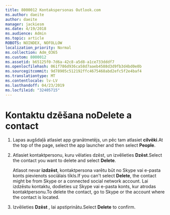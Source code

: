```yaml
---
title: 8000012 Kontakspersonas Outlook.com
ms.author: daeite
author: daeite
manager: jackiesm
ms.date: 4/19/2018
ms.audience: Admin
ms.topic: article
ROBOTS: NOINDEX, NOFOLLOW
localization_priority: Normal
ms.collection: Adm_O365
ms.custom: 8000012
ms.assetid: b65125f0-7d6a-42c8-a5d8-a1ce733dddf7
ms.openlocfilehash: 061f786d936ca58d7aaeb4588d3d9fb3d4bd0e0b
ms.sourcegitcommit: 9d78905c512192ffc4675468abd2efc5f2e4baf4
ms.translationtype: MT
ms.contentlocale: lv-LV
ms.lasthandoff: 04/23/2019
ms.locfileid: "32405715"
---
```

# <a name="delete-a-contact"></a><span data-ttu-id="46b42-102">Kontaktu dzēšana no</span><span class="sxs-lookup"><span data-stu-id="46b42-102">Delete a contact</span></span>

1. <span data-ttu-id="46b42-103">Lapas augšdaļā atlasiet app granātmetējs, un pēc tam atlasiet **cilvēki**.</span><span class="sxs-lookup"><span data-stu-id="46b42-103">At the top of the page, select the app launcher  and then select **People**.</span></span> 
    
2. <span data-ttu-id="46b42-104">Atlasiet kontaktpersonu, kuru vēlaties dzēst, un izvēlieties **Dzēst**.</span><span class="sxs-lookup"><span data-stu-id="46b42-104">Select the contact you want to delete and select **Delete**.</span></span>
    
    <span data-ttu-id="46b42-105">Atlasot nevar **izdzēst**, kontaktpersona varētu būt no Skype vai e-pasta konts pievienots sociālais tīkls.</span><span class="sxs-lookup"><span data-stu-id="46b42-105">If you can't select **Delete**, the contact might be from Skype or a connected social network account.</span></span> <span data-ttu-id="46b42-106">Lai izdzēstu kontaktu, dodieties uz Skype vai e-pasta konts, kur atrodas kontaktpersonu.</span><span class="sxs-lookup"><span data-stu-id="46b42-106">To delete the contact, go to Skype or the account where the contact is located.</span></span>
    
3. <span data-ttu-id="46b42-107">Izvēlieties **Dzēst** , lai apstiprinātu.</span><span class="sxs-lookup"><span data-stu-id="46b42-107">Select **Delete** to confirm.</span></span> 
    

